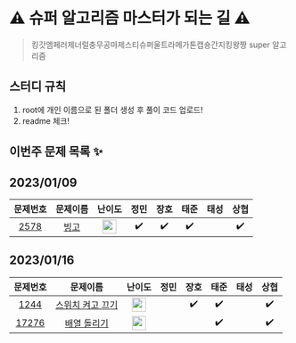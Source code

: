 # ⚠️ 슈퍼 알고리즘 마스터가 되는 길 ⚠️

> 킹갓엠페러제너럴충무공마제스티슈퍼울트라메가톤캡숑간지킹왕짱 super 알고리즘

## 스터디 규칙

1. root에 개인 이름으로 된 폴더 생성 후 풀이 코드 업로드!
2. readme 체크!

## 이번주 문제 목록 ✨

## 2023/01/09

|                        문제번호                         |                                문제이름                                 |                                      난이도                                       |        정민        |        장호        |        태준        | 태성 |        상협        |
| :-----------------------------------------------------: | :---------------------------------------------------------------------: | :-------------------------------------------------------------------------------: | :----------------: | :----------------: | :----------------: | :--: | :----------------: |
| <a href="https://www.acmicpc.net/problem/2578">2578</a> | <a href="https://www.acmicpc.net/problem/1089" target="_blank">빙고</a> | <img height="25px" width="25px" src="https://static.solved.ac/tier_small/7.svg"/> | :heavy_check_mark: | :heavy_check_mark: | :heavy_check_mark: |      | :heavy_check_mark: |

## 2023/01/16

|                         문제번호                          |                                      문제이름                                       |                                      난이도                                       | 정민 | 장호 | 태준 | 태성 | 상협 |
| :-------------------------------------------------------: | :---------------------------------------------------------------------------------: | :-------------------------------------------------------------------------------: | :--: | :--: | :--: | :--: | :--: |
|  <a href="https://www.acmicpc.net/problem/1244">1244</a>  | <a href="https://www.acmicpc.net/problem/1244" target="_blank">스위치 켜고 끄기</a> | <img height="25px" width="25px" src="https://static.solved.ac/tier_small/7.svg"/> |      | :heavy_check_mark: | :heavy_check_mark: |      | :heavy_check_mark: |
| <a href="https://www.acmicpc.net/problem/17276">17276</a> |   <a href="https://www.acmicpc.net/problem/17276" target="_blank">배열 돌리기</a>   | <img height="25px" width="25px" src="https://static.solved.ac/tier_small/9.svg"/> |      |      | :heavy_check_mark: |      | :heavy_check_mark: |
